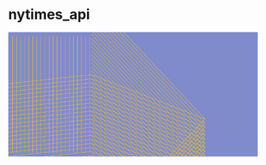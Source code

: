 # nytimes_api
![bool.js image](https://raw.githubusercontent.com/didacta/nytimes_api/ca16e902c5cb2c0088c0eeed726f0369e5d6714b/canvas.png)
